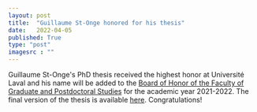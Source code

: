 ```yaml
---
layout: post
title:  "Guillaume St-Onge honored for his thesis"
date:   2022-04-05
published: True
type: "post"
imagesrc : ""
---
```


Guillaume St-Onge's PhD thesis received the highest honor at Université Laval and his name will be added to the [Board of Honor of the Faculty of Graduate and Postdoctoral Studies](https://www.fesp.ulaval.ca/faculte/tableau-honneur) for the academic year 2021-2022. The final version of the thesis is available [here](http://hdl.handle.net/20.500.11794/72971). Congratulations!
